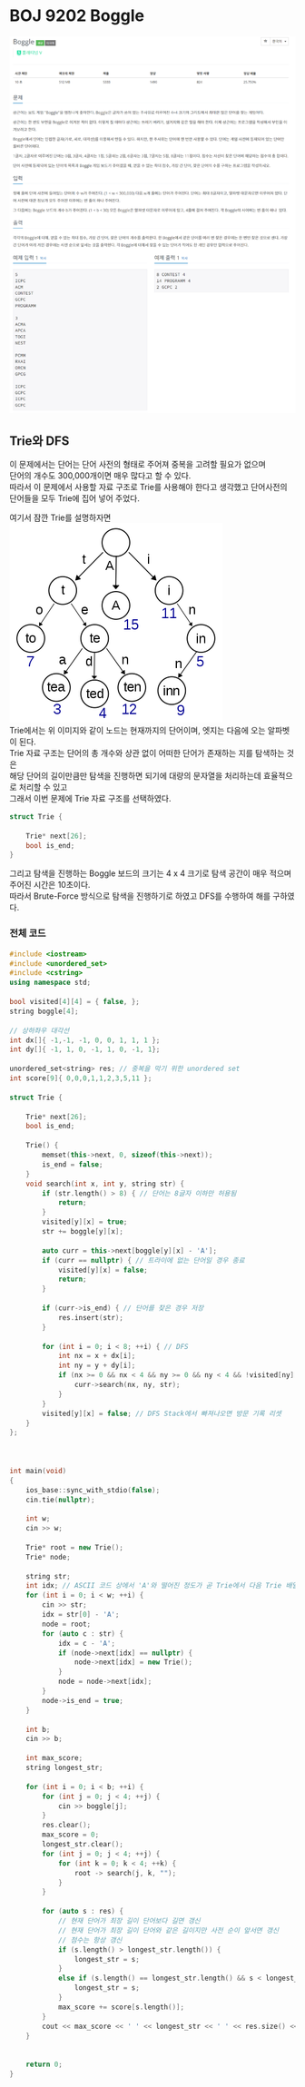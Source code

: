 # BOJ 9202 Boggle

![예시 이미지](https://github.com/PNU-PULSE/2022-Spring/blob/main/Data_Structures/BOJ_9202/1.png)

## Trie와 DFS
이 문제에서는 단어는 단어 사전의 형태로 주어져 중복을 고려할 필요가 없으며 <br>
단어의 개수도 300,000개이면 매우 많다고 할 수 있다. <br>
따라서 이 문제에서 사용할 자료 구조로 Trie를 사용해야 한다고 생각했고 단어사전의 단어들을 모두 Trie에 집어 넣어 주었다. <br>

여기서 잠깐 Trie를 설명하자면 <br>
![예시 이미지](https://github.com/PNU-PULSE/2022-Spring/blob/main/Data_Structures/BOJ_9202/2.png) <br>
Trie에서는 위 이미지와 같이 노드는 현재까지의 단어이며, 엣지는 다음에 오는 알파벳이 된다. <br>
Trie 자료 구조는 단어의 총 개수와 상관 없이 어떠한 단어가 존재하는 지를 탐색하는 것은 <br>
해당 단어의 길이만큼만 탐색을 진행하면 되기에 대량의 문자열을 처리하는데 효율적으로 처리할 수 있고 <br>
그래서 이번 문제에 Trie 자료 구조를 선택하였다.
```C++
struct Trie {

	Trie* next[26];
	bool is_end;
}
```

그리고 탐색을 진행하는 Boggle 보드의 크기는 4 x 4 크기로 탐색 공간이 매우 적으며 주어진 시간은 10초이다. <br>
따라서 Brute-Force 방식으로 탐색을 진행하기로 하였고 DFS를 수행하여 해를 구하였다. <br>

### 전체 코드

```C++
#include <iostream>
#include <unordered_set>
#include <cstring>
using namespace std;

bool visited[4][4] = { false, };
string boggle[4];

// 상하좌우 대각선
int dx[]{ -1,-1, -1, 0, 0, 1, 1, 1 };
int dy[]{ -1, 1, 0, -1, 1, 0, -1, 1};

unordered_set<string> res; // 중복을 막기 위한 unordered set
int score[9]{ 0,0,0,1,1,2,3,5,11 };

struct Trie {

	Trie* next[26];
	bool is_end;

	Trie() {
		memset(this->next, 0, sizeof(this->next));
		is_end = false;
	}
	void search(int x, int y, string str) {
		if (str.length() > 8) { // 단어는 8글자 이하만 허용됨
			return;
		}
		visited[y][x] = true;
		str += boggle[y][x];

		auto curr = this->next[boggle[y][x] - 'A'];
		if (curr == nullptr) { // 트라이에 없는 단어일 경우 종료
			visited[y][x] = false;
			return;
		}

		if (curr->is_end) { // 단어를 찾은 경우 저장
			res.insert(str);
		}

		for (int i = 0; i < 8; ++i) { // DFS
			int nx = x + dx[i];
			int ny = y + dy[i];
			if (nx >= 0 && nx < 4 && ny >= 0 && ny < 4 && !visited[ny][nx]) {
				curr->search(nx, ny, str);
			}
		}
		visited[y][x] = false; // DFS Stack에서 빠져나오면 방문 기록 리셋
	}
};



int main(void)
{
	ios_base::sync_with_stdio(false);
	cin.tie(nullptr);

	int w;
	cin >> w;

	Trie* root = new Trie();
	Trie* node;

	string str;
	int idx; // ASCII 코드 상에서 'A'와 떨어진 정도가 곧 Trie에서 다음 Trie 배열의 index
	for (int i = 0; i < w; ++i) {
		cin >> str;
		idx = str[0] - 'A';
		node = root;
		for (auto c : str) {
			idx = c - 'A';
			if (node->next[idx] == nullptr) {
				node->next[idx] = new Trie();
			}
			node = node->next[idx];
		}
		node->is_end = true;
	}

	int b;
	cin >> b;

	int max_score;
	string longest_str;

	for (int i = 0; i < b; ++i) {
		for (int j = 0; j < 4; ++j) {
			cin >> boggle[j];
		}
		res.clear();
		max_score = 0;
		longest_str.clear();
		for (int j = 0; j < 4; ++j) {
			for (int k = 0; k < 4; ++k) {
				root -> search(j, k, "");
			}
		}
		
		for (auto s : res) { 
			// 현재 단어가 최장 길이 단어보다 길면 갱신
			// 현재 단어가 최장 길이 단어와 같은 길이지만 사전 순이 앞서면 갱신
			// 점수는 항상 갱신
			if (s.length() > longest_str.length()) {
				longest_str = s;
			}
			else if (s.length() == longest_str.length() && s < longest_str) {
				longest_str = s;
			}
			max_score += score[s.length()];
		}
		cout << max_score << ' ' << longest_str << ' ' << res.size() << '\n';
	}


	return 0;
}
